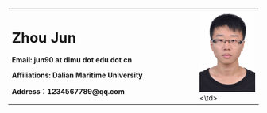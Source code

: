 <table border="0">
  <tr>
    <td width="75%">
      <h1>Zhou Jun</h1>
      <p><b>Email: jun90 at dlmu dot edu dot cn</b></p>
      <p><b>Affiliations: Dalian Maritime University </b></p>
      <p><b>Address：1234567789@qq.com</b></p>
      <p><b></b></p>
    </td>
    <td width="25%">
      <img src="./photo1.jpg" width="100%">      
    <\td>
  </tr>
</table>

